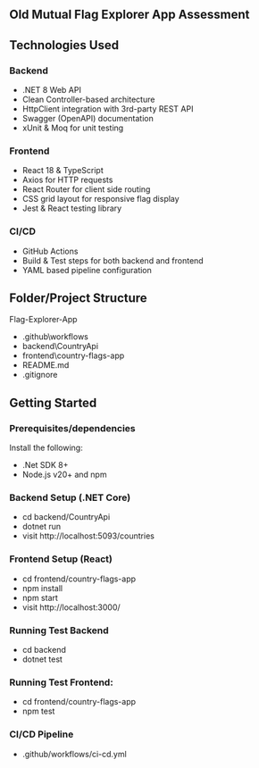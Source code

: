 ## Old Mutual Flag Explorer App Assessment
## Technologies Used
### Backend
- .NET 8 Web API
- Clean Controller-based architecture
- HttpClient integration with 3rd-party REST API
- Swagger (OpenAPI) documentation
- xUnit & Moq for unit testing
### Frontend
- React 18 & TypeScript
- Axios for HTTP requests
- React Router for client side routing
- CSS grid layout for responsive flag display
- Jest & React testing library
### CI/CD
- GitHub Actions
- Build & Test steps for both backend and frontend
- YAML based pipeline configuration
  
## Folder/Project Structure
Flag-Explorer-App
  - .github\workflows
  - backend\CountryApi
  - frontend\country-flags-app
  - README.md
  - .gitignore

## Getting Started
### Prerequisites/dependencies
Install the following:
- .Net SDK 8+
- Node.js v20+ and npm
### Backend Setup (.NET Core)
- cd backend/CountryApi
- dotnet run
- visit http://localhost:5093/countries
### Frontend Setup (React)
- cd frontend/country-flags-app
- npm install
- npm start
- visit http://localhost:3000/
### Running Test Backend
- cd backend
- dotnet test
### Running Test Frontend:
- cd frontend/country-flags-app
- npm test
### CI/CD Pipeline
- .github/workflows/ci-cd.yml


